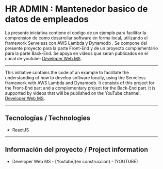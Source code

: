 # HR ADMIN :  Mantenedor basico de datos de empleados

La presente iniciativa contiene el codigo de un ejemplo para facilitar la comprension de como desarrollar software en forma local, utilizando el framework Serveless con AWS Lambda y Dynamodb . 
Se compone del presente proyecto para la parte Front-End y de un proyecto complementario para la parte Back-End.
Se apoya en videos que seran publicados en el canal de youtube:   [Developer Web MS](https://www.youtube.com/@developerwebms/playlists). 

___

This initiative contains the code of an example to facilitate the understanding of how to develop software locally, using the Serveless framework with AWS Lambda and Dynamodb. 
It consists of this project for the Front-End part and a complementary project for the Back-End part.
It is supported by videos that will be published on the YouTube channel:  [Developer Web MS](https://www.youtube.com/@developerwebms/playlists). 
___

## Tecnologías / Technologies

* ReactJS

___

## Información del proyecto / Project information

* Developer Web MS - [Youtube](en construccion) - (YOUTUBE)

